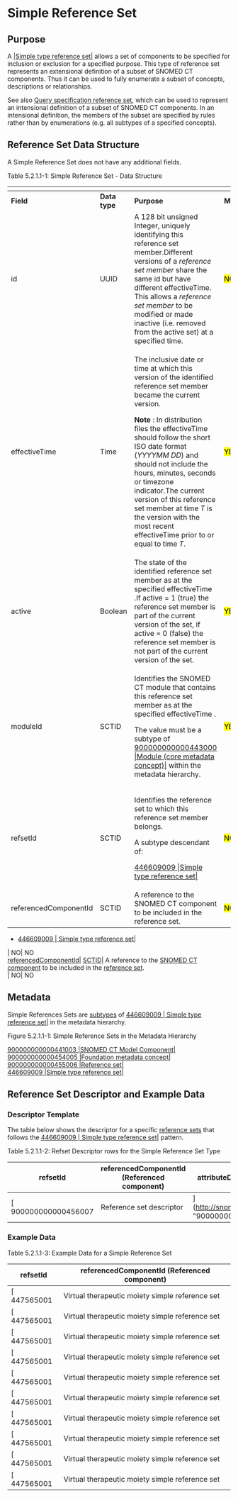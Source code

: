 # Simple Reference Set

## Purpose

A [|Simple type reference set|](http://snomed.info/id/446609009) allows a set of components to be specified for inclusion or exclusion for a specified purpose. This type of reference set represents an extensional definition of a subset of SNOMED CT components. Thus it can be used to fully enumerate a subset of concepts, descriptions or relationships.

See also [Query specification reference set](5.2.1.7-query-specification-reference-set.md), which can be used to represent an intensional definition of a subset of SNOMED CT components. In an intensional definition, the members of the subset are specified by rules rather than by enumerations (e.g. all subtypes of a specified concepts).

## Reference Set Data Structure

A Simple Reference Set does not have any additional fields.

Table 5.2.1.1-1: Simple Reference Set - Data Structure

<table data-header-hidden><thead><tr><th width="208.56640625"></th><th width="99.15234375"></th><th width="207.04296875"></th><th width="89.484375"></th><th></th></tr></thead><tbody><tr><td><strong>Field</strong></td><td><strong>Data type</strong></td><td><strong>Purpose</strong></td><td><strong>Mutable</strong></td><td><strong>Part of Primary Key</strong></td></tr><tr><td>id</td><td>UUID</td><td>A 128 bit unsigned Integer, uniquely identifying this reference set member.Different versions of a <em>reference set member</em> share the same id but have different effectiveTime. This allows a <em>reference set member</em> to be modified or made inactive (i.e. removed from the active set) at a specified time.</td><td><mark style="color:$danger;">NO</mark></td><td><mark style="color:$success;">YES</mark><br>(Full/Snapshot)</td></tr><tr><td>effectiveTime</td><td>Time</td><td><p>The inclusive date or time at which this version of the identified reference set member became the current version.</p><p><strong>Note</strong> : In distribution files the effectiveTime should follow the short ISO date format (<em>YYYYMM DD</em>) and should not include the hours, minutes, seconds or timezone indicator.The current version of this reference set member at time <em>T</em> is the version with the most recent effectiveTime prior to or equal to time <em>T</em>.</p></td><td><mark style="color:$success;">YES</mark></td><td><mark style="color:$success;">YES</mark> <br>(Full)<br><mark style="color:$success;">Optional</mark> (Snapshot)</td></tr><tr><td>active</td><td>Boolean</td><td>The state of the identified reference set member as at the specified effectiveTime .If active = 1 (true) the reference set member is part of the current version of the set, if active = 0 (false) the reference set member is not part of the current version of the set.</td><td><mark style="color:$success;">YES</mark></td><td><mark style="color:$danger;">NO</mark></td></tr><tr><td>moduleId</td><td>SCTID</td><td><p>Identifies the SNOMED CT module that contains this reference set member as at the specified effectiveTime .</p><p>The value must be a subtype of <a href="http://snomed.info/id/900000000000443000">900000000000443000 |Module (core metadata concept)|</a> within the metadata hierarchy.</p></td><td><mark style="color:$success;">YES</mark></td><td><mark style="color:$danger;">NO</mark></td></tr><tr><td>refsetId</td><td>SCTID</td><td><p>Identifies the reference set to which this reference set member belongs.</p><p>A subtype descendant of:</p><p><a href="http://snomed.info/id/446609009">446609009 |Simple type reference set|</a></p></td><td><mark style="color:$danger;">NO</mark></td><td><mark style="color:$danger;">NO</mark></td></tr><tr><td>referencedComponentId</td><td>SCTID</td><td>A reference to the SNOMED CT component to be included in the reference set.</td><td><mark style="color:$danger;">NO</mark></td><td><mark style="color:$danger;">NO</mark></td></tr></tbody></table>

* [446609009 | Simple type reference set|](http://snomed.info/id/446609009)

\| NO| NO\
[referencedComponentId](https://confluence.ihtsdotools.org/display/DOCRELFMT/referencedComponentId+\(field\))| [SCTID](https://confluence.ihtsdotools.org/display/DOCRELFMT/SCTID+\(data+type\))| A reference to the [SNOMED CT component](https://confluence.ihtsdotools.org/display/DOCGLOSS/SNOMED+CT+component) to be included in the [reference set](https://confluence.ihtsdotools.org/display/DOCGLOSS/reference+set).\
\| NO| NO

## Metadata

Simple References Sets are [subtypes](https://confluence.ihtsdotools.org/display/DOCGLOSS/subtype) of [446609009 | Simple type reference set|](http://snomed.info/id/446609009) in the metadata hierarchy.

Figure 5.2.1.1-1: Simple Reference Sets in the Metadata Hierarchy

[900000000000441003 |SNOMED CT Model Component|](http://snomed.info/id/900000000000441003)\
[900000000000454005 |Foundation metadata concept|](http://snomed.info/id/900000000000454005)\
[900000000000455006 |Reference set|](http://snomed.info/id/900000000000455006)\
[446609009 |Simple type reference set|](http://snomed.info/id/446609009)

## Reference Set Descriptor and Example Data

### Descriptor Template

The table below shows the descriptor for a specific [reference sets](https://confluence.ihtsdotools.org/display/DOCGLOSS/reference+set) that follows the [446609009 | Simple type reference set|](http://snomed.info/id/446609009) pattern.

Table 5.2.1.1-2: Refset Descriptor rows for the Simple Reference Set Type

| **refsetId**          | **referencedComponentId (Referenced component)** | **attributeDescription (Attribute description)**                | **attributeType (Attribute type)** | **attributeOrder (Attribute order)** |
| --------------------- | ------------------------------------------------ | --------------------------------------------------------------- | ---------------------------------- | ------------------------------------ |
| \[ 900000000000456007 | Reference set descriptor                         | ]\(http://snomed.info/id/900000000000456007 "900000000000456007 | Reference set descriptor           | ")                                   |

### Example Data

Table 5.2.1.1-3: Example Data for a Simple Reference Set

| **refsetId** | **referencedComponentId (Referenced component)** |
| ------------ | ------------------------------------------------ |
| \[ 447565001 | Virtual therapeutic moiety simple reference set  |
| \[ 447565001 | Virtual therapeutic moiety simple reference set  |
| \[ 447565001 | Virtual therapeutic moiety simple reference set  |
| \[ 447565001 | Virtual therapeutic moiety simple reference set  |
| \[ 447565001 | Virtual therapeutic moiety simple reference set  |
| \[ 447565001 | Virtual therapeutic moiety simple reference set  |
| \[ 447565001 | Virtual therapeutic moiety simple reference set  |
| \[ 447565001 | Virtual therapeutic moiety simple reference set  |
| \[ 447565001 | Virtual therapeutic moiety simple reference set  |
| \[ 447565001 | Virtual therapeutic moiety simple reference set  |
